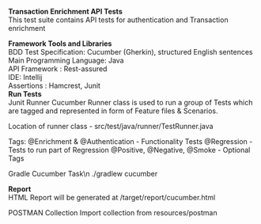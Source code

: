 **Transaction Enrichment API Tests**\
This test suite contains API tests for authentication and Transaction enrichment

**Framework Tools and Libraries**\
BDD Test Specification: Cucumber (Gherkin), structured English sentences\
Main Programming Language: Java\
API Framework : Rest-assured\
IDE: Intellij\
Assertions : Hamcrest, Junit\
**Run Tests**\
Junit Runner Cucumber Runner class is used to run a group of Tests which are tagged and represented in form of Feature files & Scenarios.

Location of runner class - src/test/java/runner/TestRunner.java

Tags: @Enrichment & @Authentication - Functionality Tests @Regression - Tests to run part of Regression @Positive, @Negative, @Smoke - Optional Tags

Gradle Cucumber Task\n
./gradlew cucumber

**Report**\
HTML Report will be generated at /target/report/cucumber.html

POSTMAN Collection
Import collection from resources/postman